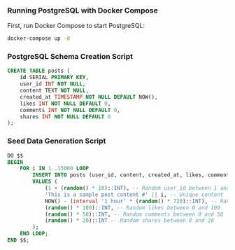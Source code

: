 ### **Running PostgreSQL with Docker Compose**

First, run Docker Compose to start PostgreSQL:

```sh
docker-compose up -d
```

### **PostgreSQL Schema Creation Script**

```sql
CREATE TABLE posts (
    id SERIAL PRIMARY KEY,
    user_id INT NOT NULL,
    content TEXT NOT NULL,
    created_at TIMESTAMP NOT NULL DEFAULT NOW(),
    likes INT NOT NULL DEFAULT 0,
    comments INT NOT NULL DEFAULT 0,
    shares INT NOT NULL DEFAULT 0
);

```

### **Seed Data Generation Script**

```sql
DO $$
BEGIN
    FOR i IN 1..15000 LOOP
        INSERT INTO posts (user_id, content, created_at, likes, comments, shares)
        VALUES (
            (1 + (random() * 10)::INT), -- Random user_id between 1 and 10
            'This is a sample post content #' || i, -- Unique content
            NOW() - (interval '1 hour' * (random() * 720)::INT), -- Random timestamp within the last 30 days
            (random() * 100)::INT, -- Random likes between 0 and 100
            (random() * 50)::INT, -- Random comments between 0 and 50
            (random() * 20)::INT -- Random shares between 0 and 20
        );
    END LOOP;
END $$;

```